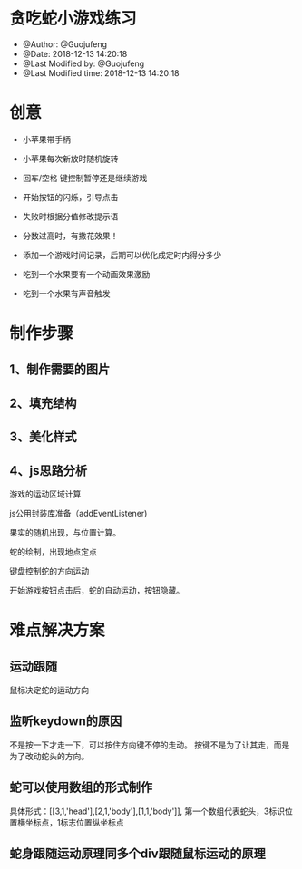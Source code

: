 # 贪吃蛇小游戏练习
 * @Author: @Guojufeng 
 * @Date: 2018-12-13 14:20:18 
 * @Last Modified by:   @Guojufeng 
 * @Last Modified time: 2018-12-13 14:20:18 

# 创意
* 小苹果带手柄

* 小苹果每次新放时随机旋转

* 回车/空格 键控制暂停还是继续游戏

* 开始按钮的闪烁，引导点击

* 失败时根据分值修改提示语

* 分数过高时，有撒花效果！

* 添加一个游戏时间记录，后期可以优化成定时内得分多少

* 吃到一个水果要有一个动画效果激励

* 吃到一个水果有声音触发

# 制作步骤
## 1、制作需要的图片
## 2、填充结构
## 3、美化样式
## 4、js思路分析

  游戏的运动区域计算

  js公用封装库准备（addEventListener)

  果实的随机出现，与位置计算。

  蛇的绘制，出现地点定点

  键盘控制蛇的方向运动

  开始游戏按钮点击后，蛇的自动运动，按钮隐藏。







# 难点解决方案
## 运动跟随
鼠标决定蛇的运动方向
## 监听keydown的原因
不是按一下才走一下，可以按住方向键不停的走动。
按键不是为了让其走，而是为了改动蛇头的方向。
## 蛇可以使用数组的形式制作
  具体形式：[[3,1,'head'],[2,1,'body'],[1,1,'body']],
  第一个数组代表蛇头，3标识位置横坐标点，1标志位置纵坐标点

## 蛇身跟随运动原理同多个div跟随鼠标运动的原理

